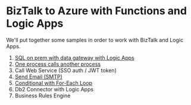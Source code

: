 # BizTalk to Azure with Functions and Logic Apps

We'll put together some samples in order to work with BizTalk and Logic Apps.

1.  [SQL on prem with data gateway with Logic Apps](.\Scenarios-Read-Me\README-Sql-on-prem-Logic-Apps.md)
1.  [One process calls another process](.\Scenarios-Read-Me\README-One-Process-Another-Process.md)
1.  Call Web Service (SSO auth / JWT token)
1.  [Send Email (SMTP)](.\Scenarios-Read-Me\README-Send-email.md)
1.  [Conditional with For-Each Loop](.\Scenarios-Read-Me\README-Conditional-for-each.md)
1.  Db2 Connector with Logic Apps
1.  Business Rules Engine


